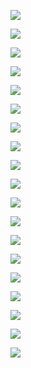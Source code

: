 ![](https://gitee.com/qytanggit/Python_Basic/raw/master/image/PPT/Charpter16/1.PNG)

![](https://gitee.com/qytanggit/Python_Basic/raw/master/image/PPT/Charpter16/2.PNG)

![](https://gitee.com/qytanggit/Python_Basic/raw/master/image/PPT/Charpter16/3.PNG)

![](https://gitee.com/qytanggit/Python_Basic/raw/master/image/PPT/Charpter16/4.PNG)

![](https://gitee.com/qytanggit/Python_Basic/raw/master/image/PPT/Charpter16/5.PNG)

![](https://gitee.com/qytanggit/Python_Basic/raw/master/image/PPT/Charpter16/6.PNG)

![](https://gitee.com/qytanggit/Python_Basic/raw/master/image/PPT/Charpter16/7.PNG)

![](https://gitee.com/qytanggit/Python_Basic/raw/master/image/PPT/Charpter16/8.PNG)

![](https://gitee.com/qytanggit/Python_Basic/raw/master/image/PPT/Charpter16/9.PNG)

![](https://gitee.com/qytanggit/Python_Basic/raw/master/image/PPT/Charpter16/10.PNG)

![](https://gitee.com/qytanggit/Python_Basic/raw/master/image/PPT/Charpter16/11.PNG)

![](https://gitee.com/qytanggit/Python_Basic/raw/master/image/PPT/Charpter16/12.PNG)

![](https://gitee.com/qytanggit/Python_Basic/raw/master/image/PPT/Charpter16/13.PNG)

![](https://gitee.com/qytanggit/Python_Basic/raw/master/image/PPT/Charpter16/14.PNG)

![](https://gitee.com/qytanggit/Python_Basic/raw/master/image/PPT/Charpter16/15.PNG)

![](https://gitee.com/qytanggit/Python_Basic/raw/master/image/PPT/Charpter16/16.PNG)

![](https://gitee.com/qytanggit/Python_Basic/raw/master/image/PPT/Charpter16/17.PNG)

![](https://gitee.com/qytanggit/Python_Basic/raw/master/image/PPT/Charpter16/18.PNG)

![](https://gitee.com/qytanggit/Python_Basic/raw/master/image/PPT/Charpter16/19.PNG)

